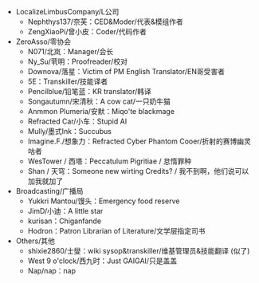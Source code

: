- LocalizeLimbusCompany/L公司
  - Nephthys137/奈芙：CED&Moder/代表&模组作者
  - ZengXiaoPi/曾小皮：Coder/代码作者
- ZeroAsso/零协会
  - N071/北岚：Manager/会长
  - Ny_Su/茕明：Proofreader/校对
  - Downova/落星：Victim of PM English Translator/EN哥受害者
  - 5E：Transkiller/技能译者
  - Pencilblue/铅笔蓝：KR translator/韩译
  - Songautumn/宋清秋：A cow cat/一只奶牛猫
  - Anmmon Plumeria/安默：Miqo'te blackmage
  - Refracted Car/小车：Stupid AI
  - Mully/墨式Ink：Succubus
  - Imagine.F./想象力：Refracted Cyber Phantom Cooer/折射的赛博幽灵咕者
  - WesTower / 西塔：Peccatulum Pigritiae / 怠惰罪种
  - Shan / 天穹：Someone new wirting Credits? / 我不到啊，他们说可以加我就加了
- Broadcasting/广播局
  - Yukkri Mantou/馒头：Emergency food reserve
  - JimD/小迪：A little star
  - kurisan：Chiganfande
  - Hodron：Patron Librarian of Literature/文学层指定司书
- Others/其他
  - shixie2860/士燮：wiki sysop&transkiller/维基管理员&技能翻译 (似了)
  - West 9 o'clock/西九时：Just GAIGAI/只是盖盖
  - Nap/nap：nap
